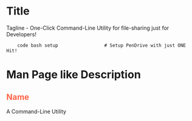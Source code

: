 # Title
Tagline - One-Click Command-Line Utility for file-sharing just for Developers!

```shell
	code bash setup                	# Setup PenDrive with just ONE Hit!
```
# Man Page like Description

<h2 style="color:tomato"> Name </h2>
A Command-Line Utility
